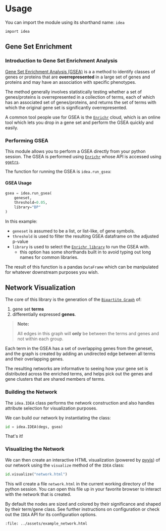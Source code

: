 # Usage

You can import the module using its shorthand name: `idea`

```
import idea
```

## Gene Set Enrichment

### Introduction to Gene Set Enrichment Analysis

[Gene Set Enrichment Analysis (GSEA)](https://en.wikipedia.org/wiki/Gene_set_enrichment_analysis)
is a a method to identify classes of genes or proteins that are **overrepresented** in a large set
of genes and proteins and may have an association with specific phenotypes.

The method generally involves statistically testing whether a set of genes/proteins is overrepresented
in a collection of terms, each of which has an associated set of genes/proteins, and returns the set
of terms with which the original gene set is significantly overrepresented.

A common tool people use for GSEA is the [`Enrichr`](https://maayanlab.cloud/Enrichr) cloud,
which is an online tool which lets you drop in a gene set and perform the GSEA quickly and easily.

### Performing GSEA

This module allows you to perform a GSEA directly from your python session.
The GSEA is performed using [`Enrichr`](https://maayanlab.cloud/Enrichr/)
whose API is accessed using [`ggetrs`](https://noamteyssier.github.io/ggetrs).

The function for running the GSEA is `idea.run_gsea`:

#### GSEA Usage

```python
gsea = idea.run_gsea(
    geneset,
    threshold=0.05,
    library="BP"
)
```

In this example:

- `geneset` is assumed to be a list, or list-like, of gene symbols.
- `threshold` is used to filter the resulting GSEA dataframe on the adjusted p-value
- `library` is used to select the [`Enrichr library`](https://maayanlab.cloud/Enrichr/#libraries)
  to run the GSEA with.
    - this option has some shorthands built in to avoid typing out long names for common libraries.

The result of this function is a pandas `DataFrame` which can be manipulated for whatever downstream
purposes you wish.

## Network Visualization

The core of this library is the generation of the [`Bipartite Graph`](https://en.wikipedia.org/wiki/Bipartite_graph)
of:

1. gene set **terms** 
2. differentially expressed **genes**.

> **Note:**
>
> All edges in this graph will **only** be between the terms and genes and not within each group.

Each term in the GSEA has a set of overlapping genes from the geneset, and the graph is created
by adding an undirected edge between all terms and their overlapping genes.

The resulting networks are informative to seeing how your gene set is distributed across the
enriched terms, and helps pick out the genes and gene clusters that are shared members of terms.

### Building the Network

The `idea.IDEA` class performs the network construction and also handles attribute selection
for visualization purposes.

We can build our network by instantiating the class:

```python
id = idea.IDEA(degs, gsea)
```

That's it! 

### Visualizing the Network

We can then create an interactive HTML visualization (powered by [pyvis](https://pyvis.readthedocs.io/en/latest/#)) 
of our network using the `visualize` method of the `IDEA` class:

```python
id.visualize("network.html")
```

This will create a file `network.html` in the current working directory of the python
session. 
You can open this file up in your favorite browser to interact with the network that is
created.

By default the nodes are sized and colored by their significance and shaped by their
term/gene class.
See further instructions on configuration or check out the `IDEA` API for its configuration
options.

```{raw} html
:file: ../assets/example_network.html
```

